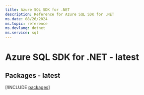 ```yaml
---
title: Azure SQL SDK for .NET
description: Reference for Azure SQL SDK for .NET
ms.date: 08/26/2024
ms.topic: reference
ms.devlang: dotnet
ms.service: sql
---
```

# Azure SQL SDK for .NET - latest
## Packages - latest
[!INCLUDE [packages](sql-index.md)]